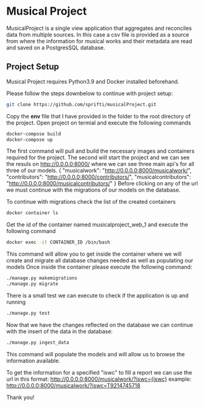 # Musical Project

MusicalProject is a single view application that aggregates and reconciles data from multiple sources. In this case a csv file is provided as a source from where the information for musical works and their metadata are read and saved on a PostgresSQL database.


## Project Setup

Musical Project requires Python3.9 and Docker installed beforehand.

Please follow the steps downbelow to continue with project setup:

```sh
git clone https://github.com/sprifti/musicalProject.git
```

Copy the **env** file that I have provided in the folder to the root directory of the project.
Open project on termial and execute the following commands
```sh
docker-compose build
docker-compose up
```

The first command will pull and build the necessary images and containers required for the project. 
The second will start the project and we can see the resuls on http://0.0.0.0:8000/
where we can see three main api's for all three of our models.
{
    "musicalwork": "http://0.0.0.0:8000/musicalwork/",
    "contributors": "http://0.0.0.0:8000/contributors/",
    "musicalcontributors": "http://0.0.0.0:8000/musicalcontributors/"
}
Before clicking on any of the url we must continue with the migrations of our models on the database.

To continue with migrations check the list of the created containers
```sh
docker container ls
```
Get the id of the container named musicalproject_web_1 and execute the following command

```sh
docker exec -it CONTAINER_ID /bin/bash 
```
This command will allow you to get inside the container where we will create and migrate all database changes needed as well as populating our models
Once inside the container please execute the following command:
```sh
./manage.py makemigrations
./manage.py migrate
```

There is a small test we can execute to check if the application is up and running
```sh
./manage.py test
```

Now that we have the changes reflected on the database we can continue with the insert of the data in the database:
```sh
./manage.py ingest_data
```

This command will populate the models and will allow us to browse the information available.

To get the information for a specified "iswc" to fill a report we can use the url in this format:
http://0.0.0.0:8000/musicalwork/?iswc={iswc}
example: http://0.0.0.0:8000/musicalwork/?iswc=T9214745718

Thank you!



